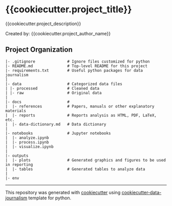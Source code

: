 # {{cookiecutter.project_title}}
{{cookiecutter.project_description}}

Created by: {{cookiecutter.project_author_name}}

## Project Organization
```
|- .gitignore              # Ignore files customized for python 
|- README.md               # Top-level README for this project
|- requirements.txt        # Useful python packages for data journalism
|
|- data                    # Categorized data files                      
| |- processed             # Cleaned data
| |- raw                   # Original data
|
|- docs                    #
|  |- references           # Papers, manuals or other explanatory materials
|  |- reports              # Reports analysis as HTML, PDF, LaTeX, etc.
|  |- data-dictionary.md   # Data dictionary
|
|- notebooks               # Jupyter notebooks
|  |- analyze.ipynb
|  |- process.ipynb
|  |- visualize.ipynb
|
|- outputs
|  |- plots                # Generated graphics and figures to be used in reporting
|  |- tables               # Generated tables to analyze data
|
|- env
```
---
This repository was generated with [cookiecutter](https://github.com/cookiecutter/cookiecutter) using [cookiecutter-data-journalism](https://github.com/fer-aguirre/cookiecutter-data-journalism.git) template for python.
